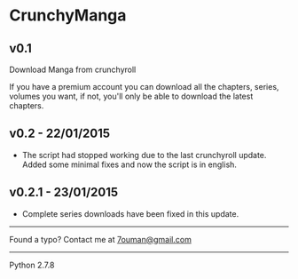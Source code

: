 CrunchyManga
============
v0.1
--------------------------------------------------------------
Download Manga from crunchyroll

If you have a premium account you can download all the chapters, series, volumes you want, if not, you'll only be able to download the latest chapters.

v0.2 - 22/01/2015
-------------------------------------------------------

- The script had stopped working due to the last crunchyroll update. Added some minimal fixes and now the script is in english.

v0.2.1 - 23/01/2015
-------------------------------------------------------

- Complete series downloads have been fixed in this update.

*********************************************
Found a typo? Contact me at 7ouman@gmail.com 
*********************************************
Python 2.7.8
